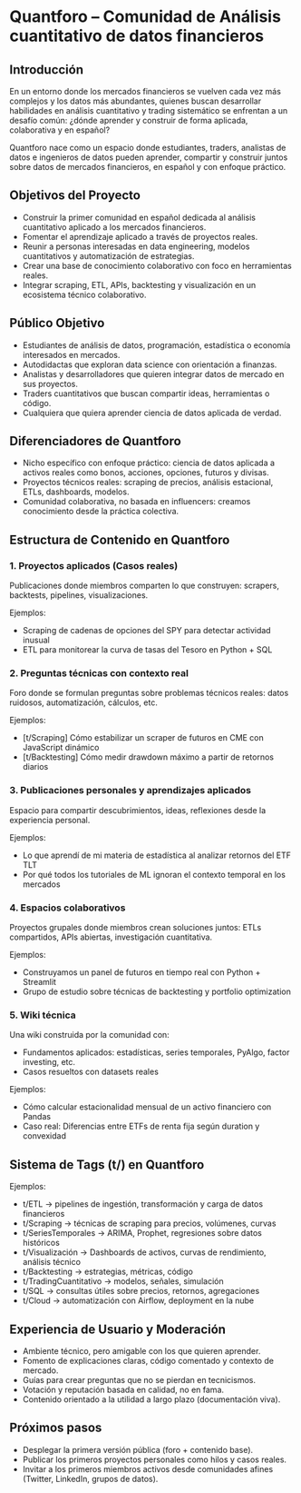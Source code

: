 # Quantforo – Comunidad de Análisis cuantitativo de datos financieros

## Introducción

En un entorno donde los mercados financieros se vuelven cada vez más complejos y los datos más abundantes, quienes buscan desarrollar habilidades en análisis cuantitativo y trading sistemático se enfrentan a un desafío común: ¿dónde aprender y construir de forma aplicada, colaborativa y en español?

Quantforo nace como un espacio donde estudiantes, traders, analistas de datos e ingenieros de datos pueden aprender, compartir y construir juntos sobre datos de mercados financieros, en español y con enfoque práctico.

## Objetivos del Proyecto

- Construir la primer comunidad en español dedicada al análisis cuantitativo aplicado a los mercados financieros.
- Fomentar el aprendizaje aplicado a través de proyectos reales.
- Reunir a personas interesadas en data engineering, modelos cuantitativos y automatización de estrategias.
- Crear una base de conocimiento colaborativo con foco en herramientas reales.
- Integrar scraping, ETL, APIs, backtesting y visualización en un ecosistema técnico colaborativo.

## Público Objetivo

- Estudiantes de análisis de datos, programación, estadística o economía interesados en mercados.
- Autodidactas que exploran data science con orientación a finanzas.
- Analistas y desarrolladores que quieren integrar datos de mercado en sus proyectos.
- Traders cuantitativos que buscan compartir ideas, herramientas o código.
- Cualquiera que quiera aprender ciencia de datos aplicada de verdad.

## Diferenciadores de Quantforo

- Nicho específico con enfoque práctico: ciencia de datos aplicada a activos reales como bonos, acciones, opciones, futuros y divisas.
- Proyectos técnicos reales: scraping de precios, análisis estacional, ETLs, dashboards, modelos.
- Comunidad colaborativa, no basada en influencers: creamos conocimiento desde la práctica colectiva.

## Estructura de Contenido en Quantforo

### 1. Proyectos aplicados (Casos reales)

Publicaciones donde miembros comparten lo que construyen: scrapers, backtests, pipelines, visualizaciones.

Ejemplos:
- Scraping de cadenas de opciones del SPY para detectar actividad inusual
- ETL para monitorear la curva de tasas del Tesoro en Python + SQL

### 2. Preguntas técnicas con contexto real

Foro donde se formulan preguntas sobre problemas técnicos reales: datos ruidosos, automatización, cálculos, etc.

Ejemplos:
- [t/Scraping] Cómo estabilizar un scraper de futuros en CME con JavaScript dinámico
- [t/Backtesting] Cómo medir drawdown máximo a partir de retornos diarios

### 3. Publicaciones personales y aprendizajes aplicados

Espacio para compartir descubrimientos, ideas, reflexiones desde la experiencia personal.

Ejemplos:
- Lo que aprendí de mi materia de estadística al analizar retornos del ETF TLT
- Por qué todos los tutoriales de ML ignoran el contexto temporal en los mercados

### 4. Espacios colaborativos

Proyectos grupales donde miembros crean soluciones juntos: ETLs compartidos, APIs abiertas, investigación cuantitativa.

Ejemplos:
- Construyamos un panel de futuros en tiempo real con Python + Streamlit
- Grupo de estudio sobre técnicas de backtesting y portfolio optimization

### 5. Wiki técnica

Una wiki construida por la comunidad con:
- Fundamentos aplicados: estadísticas, series temporales, PyAlgo, factor investing, etc.
- Casos resueltos con datasets reales

Ejemplos:
- Cómo calcular estacionalidad mensual de un activo financiero con Pandas
- Caso real: Diferencias entre ETFs de renta fija según duration y convexidad

## Sistema de Tags (t/) en Quantforo

Ejemplos:
- t/ETL → pipelines de ingestión, transformación y carga de datos financieros
- t/Scraping → técnicas de scraping para precios, volúmenes, curvas
- t/SeriesTemporales → ARIMA, Prophet, regresiones sobre datos históricos
- t/Visualización → Dashboards de activos, curvas de rendimiento, análisis técnico
- t/Backtesting → estrategias, métricas, código
- t/TradingCuantitativo → modelos, señales, simulación
- t/SQL → consultas útiles sobre precios, retornos, agregaciones
- t/Cloud → automatización con Airflow, deployment en la nube

## Experiencia de Usuario y Moderación

- Ambiente técnico, pero amigable con los que quieren aprender.
- Fomento de explicaciones claras, código comentado y contexto de mercado.
- Guías para crear preguntas que no se pierdan en tecnicismos.
- Votación y reputación basada en calidad, no en fama.
- Contenido orientado a la utilidad a largo plazo (documentación viva).

## Próximos pasos
- Desplegar la primera versión pública (foro + contenido base).
- Publicar los primeros proyectos personales como hilos y casos reales.
- Invitar a los primeros miembros activos desde comunidades afines (Twitter, LinkedIn, grupos de datos).
